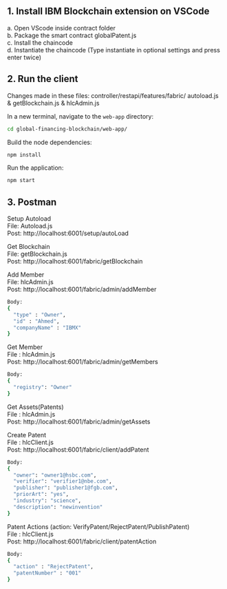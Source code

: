 
## 1. Install IBM Blockchain extension on VSCode
a. Open VScode inside contract folder  
b. Package the smart contract globalPatent.js  
c. Install the chaincode  
d. Instantiate the chaincode (Type instantiate in optional settings and press enter twice)  

## 2. Run the client 
Changes made in these files: controller/restapi/features/fabric/ autoload.js & getBlockchain.js & hlcAdmin.js

In a new terminal, navigate to the `web-app` directory:

  ```bash
  cd global-financing-blockchain/web-app/
  ```

  Build the node dependencies:
  ```bash
  npm install
  ```

  Run the application:
  ```bash
  npm start
  ```

## 3. Postman

Setup Autoload  
File: Autoload.js  
  Post:
  http://localhost:6001/setup/autoLoad  

Get Blockchain  
File: getBlockchain.js  
  Post:
  http://localhost:6001/fabric/getBlockchain  

Add Member  
File: hlcAdmin.js  
  Post:
  http://localhost:6001/fabric/admin/addMember  
  ```bash
  Body:  
  {
  	"type" : "Owner",
  	"id" : "Ahmed",
  	"companyName" : "IBMX"
  }
  ``` 

Get Member  
File : hlcAdmin.js  
  Post:
  http://localhost:6001/fabric/admin/getMembers  
  ```bash
  Body:
  {
  	"registry": "Owner"
  }
  ```  

Get Assets(Patents)  
File : hlcAdmin.js  
  Post: 
  http://localhost:6001/fabric/admin/getAssets  

Create Patent  
File : hlcClient.js  
  Post:
  http://localhost:6001/fabric/client/addPatent
  ```bash
  Body:
  {
    "owner": "owner1@hsbc.com",
    "verifier": "verifier1@nbe.com",
    "publisher": "publisher1@fgb.com",
    "priorArt": "yes",
    "industry": "science",
    "description": "newinvention"
  }
  ```

Patent Actions (action: VerifyPatent/RejectPatent/PublishPatent)  
File : hlcClient.js  
  Post:
  http://localhost:6001/fabric/client/patentAction
  ```bash
  Body:
  {
	"action" : "RejectPatent",
	"patentNumber" : "001"
  }
  ```
  